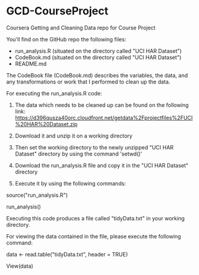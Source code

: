 GCD-CourseProject
=================

Coursera Getting and Cleaning Data repo for Course Project

You'll find on the GitHub repo the following files:
- run_analysis.R (situated on the directory called "UCI HAR Dataset")
- CodeBook.md (situated on the directory called "UCI HAR Dataset")
- README.md

The CodeBook file (CodeBook.md) describes the variables, the data, and any transformations or work that I performed to clean up the data.

For executing the run_analysis.R code:

1. The data which needs to be cleaned up can be found on the following link:
https://d396qusza40orc.cloudfront.net/getdata%2Fprojectfiles%2FUCI%20HAR%20Dataset.zip

2. Download it and unzip it on a working directory

3. Then set the working directory to the newly unzipped "UCI HAR Dataset" directory by using the command 'setwd()'

4. Download the run_analysis.R file and copy it in the "UCI HAR Dataset" directory

5. Execute it by using the following commands:

source("run_analysis.R")

run_analysis()

Executing this code produces a file called "tidyData.txt" in your working directory.

For viewing the data contained in the file, please execute the following command:

data <- read.table("tidyData.txt", header = TRUE)

View(data)